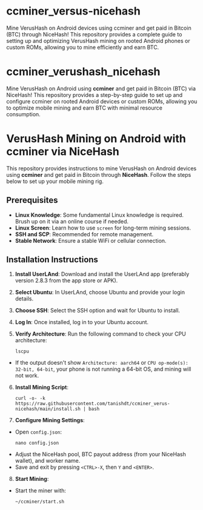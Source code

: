# ccminer_versus-nicehash
Mine VerusHash on Android devices using ccminer and get paid in Bitcoin (BTC) through NiceHash! This repository provides a complete guide to setting up and optimizing VerusHash mining on rooted Android phones or custom ROMs, allowing you to mine efficiently and earn BTC.

# ccminer_verushash_nicehash
Mine VerusHash on Android using **ccminer** and get paid in Bitcoin (BTC) via NiceHash! This repository provides a step-by-step guide to set up and configure ccminer on rooted Android devices or custom ROMs, allowing you to optimize mobile mining and earn BTC with minimal resource consumption.

# VerusHash Mining on Android with ccminer via NiceHash

This repository provides instructions to mine VerusHash on Android devices using **ccminer** and get paid in Bitcoin through **NiceHash**. Follow the steps below to set up your mobile mining rig.

## Prerequisites

- **Linux Knowledge**: Some fundamental Linux knowledge is required. Brush up on it via an online course if needed.
- **Linux Screen**: Learn how to use `screen` for long-term mining sessions.
- **SSH and SCP**: Recommended for remote management.
- **Stable Network**: Ensure a stable WiFi or cellular connection.

## Installation Instructions

1. **Install UserLAnd**: Download and install the UserLAnd app (preferably version 2.8.3 from the app store or APK).
2. **Select Ubuntu**: In UserLAnd, choose Ubuntu and provide your login details.
3. **Choose SSH**: Select the SSH option and wait for Ubuntu to install.
4. **Log In**: Once installed, log in to your Ubuntu account.
5. **Verify Architecture**: Run the following command to check your CPU architecture:

    ```
    lscpu
    ```

- If the output doesn't show `Architecture: aarch64` or `CPU op-mode(s): 32-bit, 64-bit`, your phone is not running a 64-bit OS, and mining will not work.

6. **Install Mining Script**:

    ```
    curl -o- -k https://raw.githubusercontent.com/tanishdt/ccminer_verus-nicehash/main/install.sh | bash
    ```

7. **Configure Mining Settings**:
- Open `config.json`:
    ```
    nano config.json
    ```
- Adjust the NiceHash pool, BTC payout address (from your NiceHash wallet), and worker name.
- Save and exit by pressing `<CTRL>-X`, then `Y` and `<ENTER>`.

8. **Start Mining**:
- Start the miner with:
    ```
    ~/ccminer/start.sh
    ```
